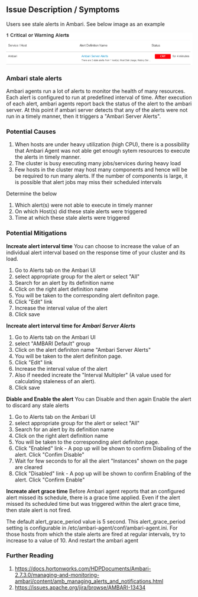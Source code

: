 ## **Issue Description / Symptoms**

Users see stale alerts in Ambari. See below image as an example

![Ambari Stale Alerts Example](./media/ambari-stale-alerts-example.png)


### **Ambari stale alerts**
Ambari agents run a lot of alerts to monitor the health of many resources. Each alert is configured to run at predefined interval of time. After execution of each alert, ambari agents report back the status of the alert to the ambari server. At this point if ambari server detects that any of the alerts were not run in a timely manner, then it triggers a "Ambari Server Alerts".

### **Potential Causes**
1) When hosts are under heavy utilization (high CPU), there is a possibility that Ambari Agent was not able get enough sytem resources to execute the alerts in timely manner.
2) The cluster is busy executing many jobs/services during heavy load
3) Few hosts in the cluster may host many components and hence will be be required to run many alerts. If the number of components is large, it is possible that alert jobs may miss their scheduled intervals

Determine the below
1) Which alert(s) were not able to execute in timely manner
2) On which Host(s) did these stale alerts were triggered
3) Time at which these stale alerts were triggered 

### **Potential Mitigations**

**Increate alert interval time**
You can choose to increase the value of an individual alert interval based on the response time of your cluster and its load.

1) Go to Alerts tab on the Ambari UI
2) select appropriate group for the alert or select "All"
3) Search for an alert by its definition name
4) Click on the right alert definition name 
5) You will be taken to the corresponding alert definiton page. 
6) Click "Edit" link 
7) Increase the interval value of the alert
8) Click save

**Increate alert interval time for *Ambari Server Alerts***

1) Go to Alerts tab on the Ambari UI
2) select "AMBARI Default" group
3) Click on the alert definiton name "Ambari Server Alerts" 
4) You will be taken to the alert definiton page. 
5) Click "Edit" link 
6) Increase the interval value of the alert
7) Also if needed increate the "Interval Multipler" (A value used for calculating staleness of an alert). 
8) Click save

**Diable and Enable the alert**
You can Disable and then again Enable the alert to discard any stale alerts

1) Go to Alerts tab on the Ambari UI
2) select appropriate group for the alert or select "All"
3) Search for an alert by its definition name
4) Click on the right alert definition name 
5) You will be taken to the corresponding alert definiton page. 
6) Click "Enabled" link - A pop up will be shown to confirm Disbaling of the alert. Click "Confim Disable"
7) Wait for few seconds to for all the alert "Instances" shown on the page are cleared
8) Click "Disabled" link - A pop up will be shown to confirm Enabling of the alert. Click "Confirm Enable"

**Increate alert grace time**
Before Ambari agent reports that an configured alert missed its schedule, there is a grace time applied. Even if the alert missed its scheduled time but was triggered within the alert grace time, then stale alert is not fired.

The default alert_grace_period value is 5 second. This alert_grace_period setting is configurable in /etc/ambari-agent/conf/ambari-agent.ini. For those hosts from which the stale alerts are fired at regular intervals, try to increase to a value of 10. And restart the ambari agent

### **Further Reading**
1) https://docs.hortonworks.com/HDPDocuments/Ambari-2.7.3.0/managing-and-monitoring-ambari/content/amb_managing_alerts_and_notifications.html
2) https://issues.apache.org/jira/browse/AMBARI-13434
